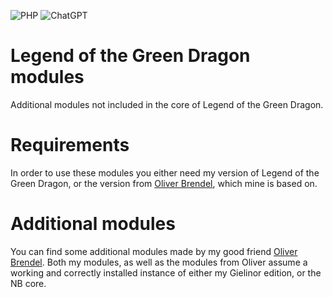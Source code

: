 ![PHP](https://img.shields.io/badge/php-%23777BB4.svg?style=for-the-badge&logo=php&logoColor=white)
![ChatGPT](https://img.shields.io/badge/chatGPT-74aa9c?style=for-the-badge&logo=openai&logoColor=white)

# Legend of the Green Dragon modules
Additional modules not included in the core of Legend of the Green Dragon.

# Requirements
In order to use these modules you either need my version of Legend of the Green Dragon, or the version from [Oliver Brendel](https://github.com/NB-Core/lotgd), which mine is based on.

# Additional modules
You can find some additional modules made by my good friend [Oliver Brendel](https://github.com/NB-Core/modules).
Both my modules, as well as the modules from Oliver assume a working and correctly installed instance of either my Gielinor edition, or the NB core.
